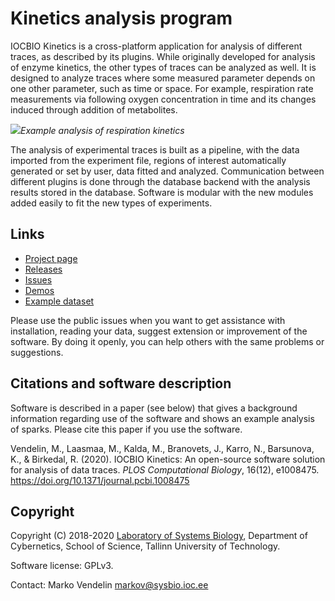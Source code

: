 # Kinetics analysis program

IOCBIO Kinetics is a cross-platform application for analysis of different traces, as described by its plugins. While originally developed for analysis of enzyme kinetics, the other types of traces can be analyzed as well. It is designed to analyze traces where some measured parameter depends on one other parameter, such as time or space. For example, respiration rate measurements via following oxygen concentration in time and its changes induced through addition of metabolites.

<img src="img/screenshot.png">_Example analysis of respiration kinetics_


The analysis of experimental traces is built as a pipeline, with the data imported from the experiment file, regions of interest automatically generated or set by user, data fitted and analyzed. Communication between different plugins is done through the database backend with the analysis results stored in the database. Software is modular with the new modules added easily to fit the new types of experiments.

## Links

- [Project page](https://gitlab.com/iocbio/kinetics)
- [Releases](https://gitlab.com/iocbio/kinetics/-/releases)
- [Issues](https://gitlab.com/iocbio/kinetics/issues)
- [Demos](https://www.youtube.com/channel/UCAyvqIEqVARCmtQ_5XQYJaQ/videos)
- [Example dataset](example-data/18-06-04_1_ch3.txt)

Please use the public issues when you want to get assistance with installation, reading your data, suggest extension or improvement of the software. By doing it openly, you can help others with the same problems or suggestions.

## Citations and software description

Software is described in a paper (see below) that gives a background
information regarding use of the software and shows an example
analysis of sparks. Please cite this paper if you use the software.

Vendelin, M., Laasmaa, M., Kalda, M., Branovets, J., Karro, N.,
Barsunova, K., & Birkedal, R. (2020). IOCBIO Kinetics: An open-source
software solution for analysis of data traces. _PLOS Computational
Biology_, 16(12), e1008475. https://doi.org/10.1371/journal.pcbi.1008475


## Copyright

Copyright (C) 2018-2020 [Laboratory of Systems
Biology](https://sysbio.ioc.ee), Department of Cybernetics, School of
Science, Tallinn University of Technology.

Software license: GPLv3.

Contact: Marko Vendelin <markov@sysbio.ioc.ee>
